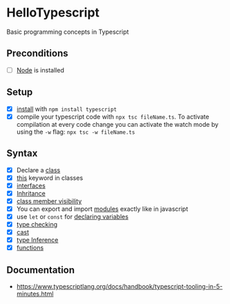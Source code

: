 # HelloTypescript
Basic programming concepts in Typescript

## Preconditions
- [ ] [Node](https://nodejs.org/en/download/) is installed

## Setup
- [x] [install](https://www.typescriptlang.org/docs/handbook/typescript-tooling-in-5-minutes.html) with `npm install typescript`
- [x] compile your typescript code with `npx tsc fileName.ts`. To activate compilation at every code change you can activate the watch mode by using the `-w` flag: `npx tsc -w fileName.ts`

## Syntax
- [x] Declare a [class](https://www.typescriptlang.org/docs/handbook/2/classes.html)
- [x] [this](https://www.typescriptlang.org/docs/handbook/2/classes.html#this-types) keyword in classes
- [x] [interfaces](https://www.typescriptlang.org/docs/handbook/interfaces.html)
- [x] [Inhritance](https://www.typescriptlang.org/docs/handbook/2/classes.html)
- [x] [class member visibility](https://www.typescriptlang.org/docs/handbook/2/classes.html)
- [x] You can export and import [modules](https://www.typescriptlang.org/docs/handbook/modules.html) exactly like in javascript
- [x] use `let` or `const` for [declaring variables](https://www.typescriptlang.org/docs/handbook/variable-declarations.html)
- [x] [type checking](https://www.typescriptlang.org/docs/handbook/2/basic-types.html#static-type-checking)
- [x] [cast](https://www.typescripttutorial.net/typescript-tutorial/type-casting/)
- [x] [type Inference](https://www.typescriptlang.org/docs/handbook/type-inference.html)
- [x] [functions](https://www.typescriptlang.org/docs/handbook/functions.html)

## Documentation
* https://www.typescriptlang.org/docs/handbook/typescript-tooling-in-5-minutes.html
